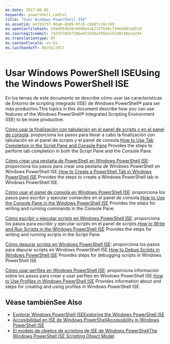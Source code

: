 ```yaml
---
ms.date: 2017-06-05
keywords: powershell,cmdlet
title: "Usar Windows PowerShell ISE"
ms.assetid: 64fb5f37-90a8-4b89-9fc8-c6b8fcc0c7d0
ms.openlocfilehash: 5da609363dc0498a5a62157b49cf3de5683a8510
ms.sourcegitcommit: 74255f0b5f386a072458af058a15240140acb294
ms.translationtype: HT
ms.contentlocale: es-ES
ms.lasthandoff: 08/03/2017
---
```

# <a name="using-the-windows-powershell-ise"></a><span data-ttu-id="239a0-103">Usar Windows PowerShell ISE</span><span class="sxs-lookup"><span data-stu-id="239a0-103">Using the Windows PowerShell ISE</span></span>
<span data-ttu-id="239a0-104">En los temas de este documento se describe cómo usar las características de Entorno de scripting integrado (ISE) de Windows PowerShell® para ser más productivo.</span><span class="sxs-lookup"><span data-stu-id="239a0-104">This topics in this document describe how you can use features of the Windows PowerShell® Integrated Scripting Environment (ISE) to be more productive.</span></span>

<span data-ttu-id="239a0-105">[Cómo usar la finalización con tabulación en el panel de scripts y en el panel de consola](How-to-Use-Tab-Completion-in-the-Script-Pane-and-Console-Pane.md): proporciona los pasos para llevar a cabo la finalización con tabulación en el panel de scripts y el panel de consola.</span><span class="sxs-lookup"><span data-stu-id="239a0-105">[How to Use Tab Completion in the Script Pane and Console Pane](How-to-Use-Tab-Completion-in-the-Script-Pane-and-Console-Pane.md) Provides the steps to perform tab completion in both the Script Pane and the Console Pane.</span></span>

<span data-ttu-id="239a0-106">[Cómo crear una pestaña de PowerShell en Windows PowerShell ISE](How-to-Create-a-PowerShell-Tab-in-Windows-PowerShell-ISE.md): proporciona los pasos para crear una pestaña de Windows PowerShell en Windows PowerShell ISE.</span><span class="sxs-lookup"><span data-stu-id="239a0-106">[How to Create a PowerShell Tab in Windows PowerShell ISE](How-to-Create-a-PowerShell-Tab-in-Windows-PowerShell-ISE.md) Provides the steps to create a Windows PowerShell tab in Windows PowerShell ISE.</span></span>

<span data-ttu-id="239a0-107">[Cómo usar el panel de consola en Windows PowerShell ISE](How-to-Use-the-Console-Pane-in-the-Windows-PowerShell-ISE.md): proporciona los pasos para escribir y ejecutar comandos en el panel de consola.</span><span class="sxs-lookup"><span data-stu-id="239a0-107">[How to Use the Console Pane in the Windows PowerShell ISE](How-to-Use-the-Console-Pane-in-the-Windows-PowerShell-ISE.md) Provides the steps for writing and running commands in the Console Pane.</span></span>

<span data-ttu-id="239a0-108">[Cómo escribir y ejecutar scripts en Windows PowerShell ISE](How-to-Write-and-Run-Scripts-in-the-Windows-PowerShell-ISE.md): proporciona los pasos para escribir y ejecutar scripts en el panel de scripts.</span><span class="sxs-lookup"><span data-stu-id="239a0-108">[How to Write and Run Scripts in the Windows PowerShell ISE](How-to-Write-and-Run-Scripts-in-the-Windows-PowerShell-ISE.md) Provides the steps for writing and running scripts in the Script Pane.</span></span>

<span data-ttu-id="239a0-109">[Cómo depurar scripts en Windows PowerShell ISE](How-to-Debug-Scripts-in-Windows-PowerShell-ISE.md): proporciona los pasos para depurar scripts en Windows PowerShell ISE.</span><span class="sxs-lookup"><span data-stu-id="239a0-109">[How to Debug Scripts in Windows PowerShell ISE](How-to-Debug-Scripts-in-Windows-PowerShell-ISE.md) Provides steps for debugging scripts in Windows PowerShell ISE</span></span>

<span data-ttu-id="239a0-110">[Cómo usar perfiles en Windows PowerShell ISE](How-to-Use-Profiles-in-Windows-PowerShell-ISE.md): proporciona información sobre los pasos para crear y usar perfiles en Windows PowerShell ISE.</span><span class="sxs-lookup"><span data-stu-id="239a0-110">[How to Use Profiles in Windows PowerShell ISE](How-to-Use-Profiles-in-Windows-PowerShell-ISE.md) Provides information about and steps for creating and using profiles in Windows PowerShell ISE.</span></span>

## <a name="see-also"></a><span data-ttu-id="239a0-111">Véase también</span><span class="sxs-lookup"><span data-stu-id="239a0-111">See Also</span></span>
- [<span data-ttu-id="239a0-112">Explorar Windows PowerShell ISE</span><span class="sxs-lookup"><span data-stu-id="239a0-112">Exploring the Windows PowerShell ISE</span></span>](../../getting-started/fundamental/Exploring-the-Windows-PowerShell-ISE.md)
- [<span data-ttu-id="239a0-113">Accesibilidad en ISE de Windows PowerShell</span><span class="sxs-lookup"><span data-stu-id="239a0-113">Accessibility in Windows PowerShell ISE</span></span>](../../setup/Accessibility-in-Windows-PowerShell-ISE.md)
- [<span data-ttu-id="239a0-114">El modelo de objetos de scripting de ISE de Windows PowerShell</span><span class="sxs-lookup"><span data-stu-id="239a0-114">The Windows PowerShell ISE Scripting Object Model</span></span>](https://technet.microsoft.com/en-us/library/69b047d0-da79-413e-b948-8e45d05d1f85)

